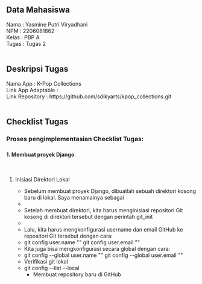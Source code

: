 <h2>Data Mahasiswa</h2>
Nama    : Yasmine Putri Viryadhani
<br>
NPM     : 2206081862
<br>
Kelas   : PBP A
<br>
Tugas   : Tugas 2
<br>
<br>

<h2>Deskripsi Tugas</h2>
Nama App            : K-Pop Collections
<br>
Link App Adaptable  :
<br>
Link Repository     : https://github.com/sdikyarts/kpop_collections.git
<br>
<br>

<h2>Checklist Tugas</h2>
<h3>Proses pengimplementasian Checklist Tugas:<h3>
<h4>1. Membuat proyek Django</h4>
<br>
<ol>
    <li>Inisiasi Direktori Lokal</li>
    <ul>
        <li>Sebelum membuat proyek Django, dibuatlah sebuah direktori kosong baru di lokal. Saya menamainya sebagai <li>
        <li>Setelah membuat direktori, kita harus menginisiasi repositori Git kosong di direktori tersebut dengan perintah git_init<li>
        <li>Lalu, kita harus mengkonfigurasi username dan email GitHub ke repositori Git tersebut dengan cara:<li>
            git config user.name "<NAME>"
            git config user.email "<EMAIL>"
        <li>Kita juga bisa mengkonfigurasi secara global dengan cara:<li>
            git config --global user.name "<NAME>"
            git config --global user.email "<EMAIL>"
        <li>Verifikasi git lokal<li>
            git config --list --local
    <ul>
    <li>Membuat repository baru di GitHub</li>
<ol>